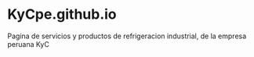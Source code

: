 # KyCpe.github.io
Pagina de servicios y productos de refrigeracion industrial, de la empresa peruana KyC
